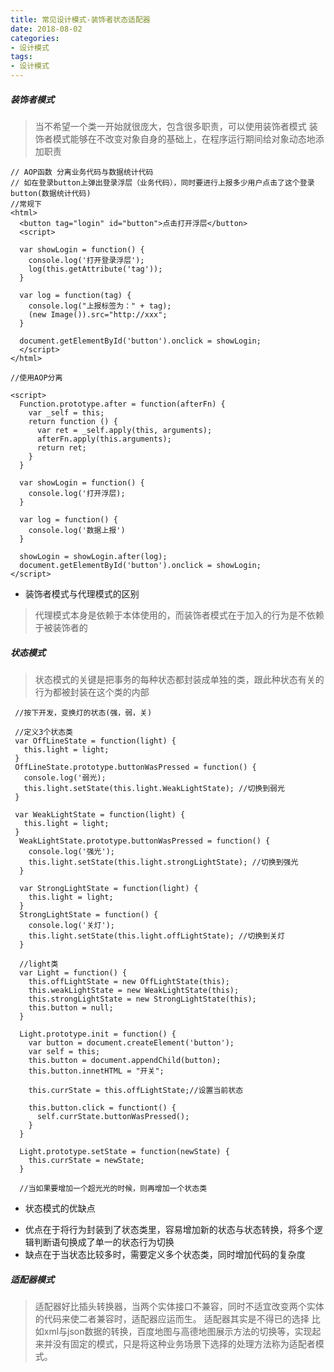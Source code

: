 ```yaml
---
title: 常见设计模式-装饰者状态适配器
date: 2018-08-02
categories:
- 设计模式
tags: 
- 设计模式
---
```


##### 装饰者模式
> 当不希望一个类一开始就很庞大，包含很多职责，可以使用装饰者模式
> 装饰者模式能够在不改变对象自身的基础上，在程序运行期间给对象动态地添加职责

```
// AOP函数 分离业务代码与数据统计代码
// 如在登录button上弹出登录浮层（业务代码），同时要进行上报多少用户点击了这个登录button(数据统计代码)
//常规下
<html>
  <button tag="login" id="button">点击打开浮层</button>
  <script>
    
  var showLogin = function() {
    console.log('打开登录浮层');
    log(this.getAttribute('tag'));
  }

  var log = function(tag) {
    console.log("上报标签为：" + tag);
    (new Image()).src="http://xxx";
  }

  document.getElementById('button').onclick = showLogin;
  </script>
</html>

//使用AOP分离

<script>
  Function.prototype.after = function(afterFn) {
    var _self = this;
    return function () {
      var ret = _self.apply(this, arguments);
      afterFn.apply(this.arguments);
      return ret;
    }
  }

  var showLogin = function() {
    console.log('打开浮层);
  }

  var log = function() {
    console.log('数据上报')
  }

  showLogin = showLogin.after(log);
  document.getElementById('button').onclick = showLogin;
</script>

```

  + 装饰者模式与代理模式的区别
  >代理模式本身是依赖于本体使用的，而装饰者模式在于加入的行为是不依赖于被装饰者的

##### 状态模式
>状态模式的关键是把事务的每种状态都封装成单独的类，跟此种状态有关的行为都被封装在这个类的内部

```
 //按下开发，变换灯的状态(强，弱，关)
 
 //定义3个状态类
 var OffLineState = function(light) {
   this.light = light;
 }
 OffLineState.prototype.buttonWasPressed = function() {
   console.log('弱光);
   this.light.setState(this.light.WeakLightState); //切换到弱光
 }

 var WeakLightState = function(light) {
   this.light = light;
 }
  WeakLightState.prototype.buttonWasPressed = function() {
    console.log('强光');
    this.light.setState(this.light.strongLightState); //切换到强光
  }

  var StrongLightState = function(light) {
    this.light = light;
  }
  StrongLightState = function() {
    console.log('关灯');
    this.light.setState(this.light.offLightState); //切换到关灯
  }

  //light类
  var Light = function() {
    this.offLightState = new OffLightState(this);
    this.weakLightState = new WeakLightState(this);
    this.strongLightState = new StrongLightState(this);
    this.button = null;
  }

  Light.prototype.init = function() {
    var button = document.createElement('button');
    var self = this;
    this.button = document.appendChild(button);
    this.button.innetHTML = "开关";

    this.currState = this.offLightState;//设置当前状态

    this.button.click = functiont() {
      self.currState.buttonWasPressed();
    }
  }

  Light.prototype.setState = function(newState) {
    this.currState = newState;
  }

  //当如果要增加一个超光光的时候，则再增加一个状态类
```
  + 状态模式的优缺点
   - 优点在于将行为封装到了状态类里，容易增加新的状态与状态转换，将多个逻辑判断语句换成了单一的状态行为切换
   - 缺点在于当状态比较多时，需要定义多个状态类，同时增加代码的复杂度


##### 适配器模式
> 适配器好比插头转换器，当两个实体接口不兼容，同时不适宜改变两个实体的代码来使二者兼容时，适配器应运而生。
> 适配器其实是不得已的选择
> 比如xml与json数据的转换，百度地图与高德地图展示方法的切换等，实现起来并没有固定的模式，只是将这种业务场景下选择的处理方法称为适配者模式。